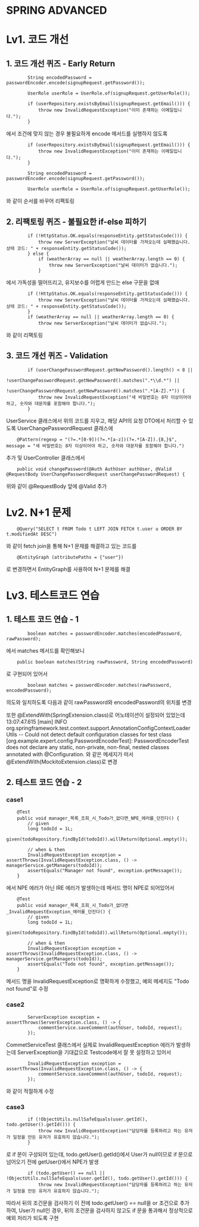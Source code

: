 # SPRING ADVANCED
# Lv1. 코드 개선
## 1. 코드 개선 퀴즈 - Early Return

```
        String encodedPassword = passwordEncoder.encode(signupRequest.getPassword());

        UserRole userRole = UserRole.of(signupRequest.getUserRole());

        if (userRepository.existsByEmail(signupRequest.getEmail())) {
            throw new InvalidRequestException("이미 존재하는 이메일입니다.");
        }
```

에서 조건에 맞지 않는 경우 불필요하게 encode 메서드를 실행하지 않도록

```
        if (userRepository.existsByEmail(signupRequest.getEmail())) {
            throw new InvalidRequestException("이미 존재하는 이메일입니다.");
        }

        String encodedPassword = passwordEncoder.encode(signupRequest.getPassword());

        UserRole userRole = UserRole.of(signupRequest.getUserRole());
```

와 같이 순서를 바꾸어 리팩토링

## 2. 리팩토링 퀴즈 - 불필요한 if-else 피하기

```
        if (!HttpStatus.OK.equals(responseEntity.getStatusCode())) {
            throw new ServerException("날씨 데이터를 가져오는데 실패했습니다. 상태 코드: " + responseEntity.getStatusCode());
        } else {
            if (weatherArray == null || weatherArray.length == 0) {
                throw new ServerException("날씨 데이터가 없습니다.");
            }
```

에서 가독성을 떨어뜨리고, 유지보수를 어렵게 만드는 else 구문을 없애

```
        if (!HttpStatus.OK.equals(responseEntity.getStatusCode())) {
            throw new ServerException("날씨 데이터를 가져오는데 실패했습니다. 상태 코드: " + responseEntity.getStatusCode());
        }
        if (weatherArray == null || weatherArray.length == 0) {
            throw new ServerException("날씨 데이터가 없습니다.");
```

와 같이 리팩토링

## 3. 코드 개선 퀴즈 - Validation

```
        if (userChangePasswordRequest.getNewPassword().length() < 8 ||
                !userChangePasswordRequest.getNewPassword().matches(".*\\d.*") ||
                !userChangePasswordRequest.getNewPassword().matches(".*[A-Z].*")) {
            throw new InvalidRequestException("새 비밀번호는 8자 이상이어야 하고, 숫자와 대문자를 포함해야 합니다.");
        }
```

UserService 클래스에서 위의 코드를 지우고, 해당 API의 요청 DTO에서 처리할 수 있도록 UserChangePasswordRequest 클래스에

```
    @Pattern(regexp = "(?=.*[0-9])(?=.*[a-z])(?=.*[A-Z]).{8,}$", message = "새 비밀번호는 8자 이상이어야 하고, 숫자와 대문자를 포함해야 합니다.")
```

추가 및 UserController 클래스에서

```
    public void changePassword(@Auth AuthUser authUser, @Valid @RequestBody UserChangePasswordRequest userChangePasswordRequest) {
```

위와 같이 @RequestBody 앞에 @Valid 추가

# Lv2. N+1 문제

```
    @Query("SELECT t FROM Todo t LEFT JOIN FETCH t.user u ORDER BY t.modifiedAt DESC")
```

와 같이 fetch join을 통해 N+1 문제를 해결하고 있는 코드를

```
    @EntityGraph (attributePaths = {"user"})
```

로 변경하면서 EntityGraph를 사용하여 N+1 문제를 해결

# Lv3. 테스트코드 연습
## 1. 테스트 코드 연습 - 1

```
        boolean matches = passwordEncoder.matches(encodedPassword, rawPassword);
```

에서 matches 메서드를 확인해보니

```
    public boolean matches(String rawPassword, String encodedPassword)
```

로 구현되어 있어서

```
        boolean matches = passwordEncoder.matches(rawPassword, encodedPassword);
```

의도와 일치하도록 다음과 같이 rawPassword와 encodedPassword의 위치를 변경

또한 @ExtendWith(SpringExtension.class)로 어노테이션이 설정되어 있었는데
13:07:47.615 [main] INFO org.springframework.test.context.support.AnnotationConfigContextLoaderUtils -- Could not detect default configuration classes for test class [org.example.expert.config.PasswordEncoderTest]: PasswordEncoderTest does not declare any static, non-private, non-final, nested classes annotated with @Configuration.
와 같은 메세지가 떠서 @ExtendWith(MockitoExtension.class)로 변경

## 2. 테스트 코드 연습 - 2
### case1

```
    @Test
    public void manager_목록_조회_시_Todo가_없다면_NPE_에러를_던진다() {
        // given
        long todoId = 1L;
        given(todoRepository.findById(todoId)).willReturn(Optional.empty());

        // when & then
        InvalidRequestException exception = assertThrows(InvalidRequestException.class, () -> managerService.getManagers(todoId));
        assertEquals("Manager not found", exception.getMessage());
    }
```

에서 NPE 에러가 아닌 IRE 에러가 발생하는데 메서드 명이 NPE로 되어있어서

```
    @Test
    public void manager_목록_조회_시_Todo가_없다면_InvalidRequestException_에러를_던진다() {
        // given
        long todoId = 1L;
        given(todoRepository.findById(todoId)).willReturn(Optional.empty());

        // when & then
        InvalidRequestException exception = assertThrows(InvalidRequestException.class, () -> managerService.getManagers(todoId));
        assertEquals("Todo not found", exception.getMessage());
    }
```

메서드 명을 InvalidRequestException로 명확하게 수정했고, 예외 메세지도 "Todo not found"로 수정

### case2

```
        ServerException exception = assertThrows(ServerException.class, () -> {
            commentService.saveComment(authUser, todoId, request);
        });
```

CommetServiceTest 클래스에서 실제로 InvalidRequestException 에러가 발생하는데 ServerException을 기대값으로 Testcode에서 잘 못 설정하고 있어서

```
        InvalidRequestException exception = assertThrows(InvalidRequestException.class, () -> {
            commentService.saveComment(authUser, todoId, request);
        });
```

와 같이 적절하게 수정


### case3

```
        if (!ObjectUtils.nullSafeEquals(user.getId(), todo.getUser().getId())) {
            throw new InvalidRequestException("담당자를 등록하려고 하는 유저가 일정을 만든 유저가 유효하지 않습니다.");
        }
```

로 if 문이 구성되어 있는데, todo.getUser().getId()에서 User가 null이므로 if 문으로 넘어오기 전에 getUser()에서 NPE가 발생

```
        if (todo.getUser() == null || !ObjectUtils.nullSafeEquals(user.getId(), todo.getUser().getId())) {
            throw new InvalidRequestException("담당자를 등록하려고 하는 유저가 일정을 만든 유저가 유효하지 않습니다.");
```

따라서 뒤의 조건문을 검사하기 이 전에 todo.getUser() == null을 or 조건으로 추가하여, User가 null인 경우, 뒤의 조건문을 검사하지 않고도 if 문을 통과해서 정상적으로 예외 처리가 되도록 구현
